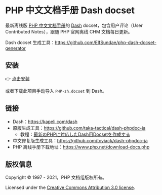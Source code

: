 # PHP 中文文档手册 Dash docset

最新离线版 [PHP 中文文档手册](https://www.php.net/download-docs.php)的 [Dash](https://kapeli.com/dash) docset，包含用户评论（User Contributed Notes），跟随 PHP 官网离线 CHM 文档每日更新。

Dash docset 生成工具：https://github.com/ElfSundae/php-dash-docset-generator

## 安装

:point_right: [点击安装](dash-feed://https%3A%2F%2Fgithub.com%2FElfSundae%2Fphp-zh-dash-docset%2Fraw%2Fmaster%2Ffeed.xml)

或者下载此项目手动导入 `PHP-zh.docset` 到 Dash。

## 链接

- Dash：https://kapeli.com/dash
- 原版生成工具：https://github.com/taka-tactical/dash-phpdoc-ja
    + 教程：[最新のPHPに対応したDash用Docsetを作成する](https://qiita.com/taka-tactical/items/ebb7c4913e5dcfe867a1)
- 中文修复版生成工具：https://github.com/toyjack/dash-phpdoc-ja
- PHP 离线手册下载地址：https://www.php.net/download-docs.php

## 版权信息

Copyright © 1997 - 2021，PHP 文档组版权所有。

Licensed under the [Creative Commons Attribution 3.0 license](http://creativecommons.org/licenses/by/3.0/).
